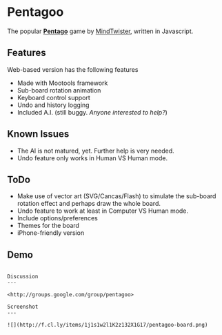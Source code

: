 Pentagoo
===

The popular **[Pentago](http://en.wikipedia.org/wiki/Pentago)** game by [MindTwister](http://www.mindtwisterusa.com/), written in Javascript.

Features
---

Web-based version has the following features

  * Made with Mootools framework
  * Sub-board rotation animation
  * Keyboard control support
  * Undo and history logging
  * Included A.I. (still buggy. *Anyone interested to help?*)

Known Issues
---

  * The AI is not matured, yet. Further help is very needed.
  * Undo feature only works in Human VS Human mode.

ToDo
---

  * Make use of vector art (SVG/Cancas/Flash) to simulate the sub-board rotation effect and perhaps draw the whole board.
  * Undo feature to work at least in Computer VS Human mode.
  * Include options/preferences
  * Themes for the board
  * iPhone-friendly version

Demo
---

~~~cheeaun.com/projects/pentagoo/~~~ <https://pentagoo.herokuapp.com/>

Discussion
---

<http://groups.google.com/group/pentagoo>

Screenshot
---

![](http://f.cl.ly/items/1j1s1w2l1K2z132X1G17/pentagoo-board.png)

